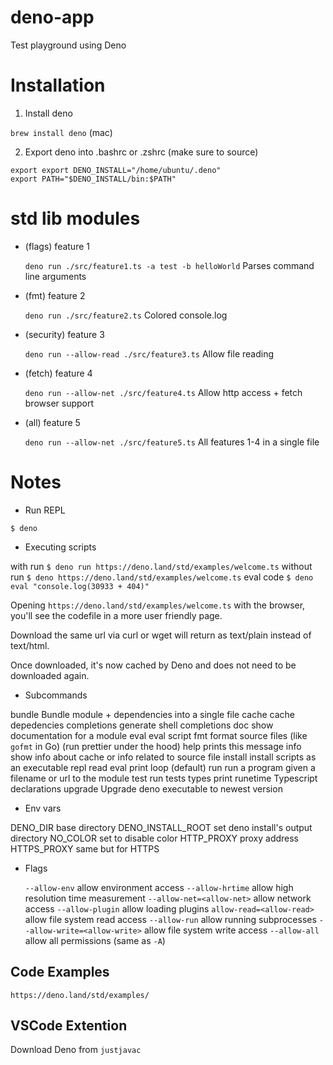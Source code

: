 # deno-app

Test playground using Deno 

# Installation

1. Install deno

  `brew install deno` (mac)

2. Export deno into .bashrc or .zshrc (make sure to source) 

  ```
  export export DENO_INSTALL="/home/ubuntu/.deno"
  export PATH="$DENO_INSTALL/bin:$PATH"
  ```

# std lib modules 

- (flags) feature 1

  `deno run ./src/feature1.ts -a test -b helloWorld`
  Parses command line arguments

- (fmt) feature 2

  `deno run ./src/feature2.ts`
  Colored console.log

- (security) feature 3
  
  `deno run --allow-read ./src/feature3.ts`
  Allow file reading

- (fetch) feature 4

  `deno run --allow-net ./src/feature4.ts`
  Allow http access + fetch browser support

- (all) feature 5

  `deno run --allow-net ./src/feature5.ts`
  All features 1-4 in a single file

# Notes

- Run REPL 

`$ deno`

- Executing scripts 
  
 with run 	`$ deno run https://deno.land/std/examples/welcome.ts`
 without run 	`$ deno https://deno.land/std/examples/welcome.ts`
 eval code 	`$ deno eval "console.log(30933 + 404)"`

Opening `https://deno.land/std/examples/welcome.ts` with the browser, you'll see the codefile in a more user friendly page.

Download the same url via curl or wget will return as text/plain instead of text/html.

Once downloaded, it's now cached by Deno and does not need to be downloaded again.

- Subcommands

 bundle 	Bundle module + dependencies into a single file
 cache		cache depedencies
 completions	generate shell completions
 doc		show documentation for a module
 eval 		eval script
 fmt 		format source files (like `gofmt` in Go) (run prettier under the hood)
 help		prints this message 
 info 		show info about cache or info related to source file
 install	install scripts as an executable
 repl		read eval print loop (default)
 run		run a program given a filename or url to the module
 test		run tests
 types		print runetime Typescript declarations
 upgrade	Upgrade deno executable to newest version

- Env vars

 DENO_DIR	base directory
 DENO_INSTALL_ROOT set deno install's output directory
 NO_COLOR 	set to disable color
 HTTP_PROXY	proxy address
 HTTPS_PROXY	same but for HTTPS

- Flags

  `--allow-env` allow environment access
  `--allow-hrtime` allow high resolution time measurement
  `--allow-net=<allow-net>` allow network access
  `--allow-plugin` allow loading plugins
  `allow-read=<allow-read>` allow file system read access
  `--allow-run` allow running subprocesses
  `--allow-write=<allow-write>` allow file system write access
  `--allow-all` allow all permissions (same as `-A`)


## Code Examples

`https://deno.land/std/examples/`

## VSCode Extention

Download Deno from `justjavac`



